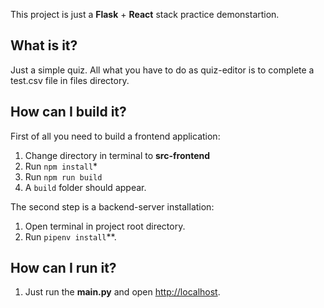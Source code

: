 This project is just a **Flask** + **React** stack practice demonstartion.

## What is it?

Just a simple quiz. All what you have to do as quiz-editor is to complete a test.csv file in files directory.

## How can I build it?

First of all you need to build a frontend application:<br />
1. Change directory in terminal to **src-frontend**
2. Run `npm install`*
3. Run `npm run build`
4. A `build` folder should appear.

The second step is a backend-server installation:
1. Open terminal in project root directory.
2. Run `pipenv install`**.

## How can I run it?
1. Just run the **main.py** and open [http://localhost](http://localhost).
